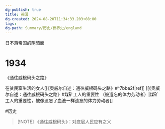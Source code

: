 ```yaml
---
dg-publish: true
title: 英国
dg-created: 2024-08-20T11:34:33.203+08:00
tags: 
dg-path: Summary/历史/世界史/england
---
```



日不落帝国的阴暗面
# 1934
《通往威根码头之路》

在贫民窟生活的女人[[《奥威尔自述：通往威根码头之路》#^7bba2f|ref]]
[[《奥威尔自述：通往威根码头之路》#煤矿工人的重要性 （被遗忘的体力劳动者）|煤矿工人的重要性，被像遗忘了血液一样遗忘的体力劳动者]]

#历史


> [!NOTE] 《通往威根码头》：对底层人民应有之义

